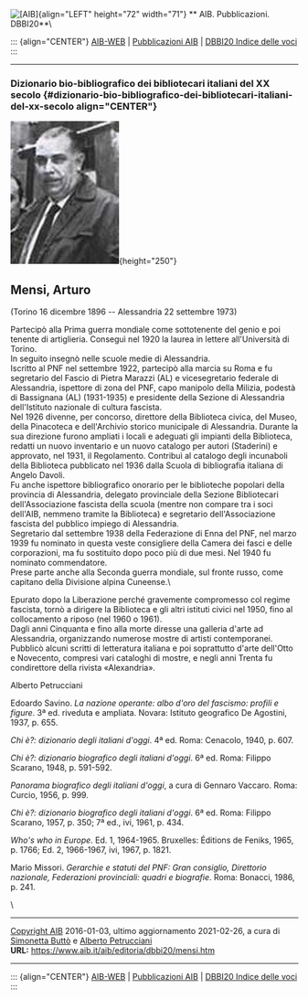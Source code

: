 ![\[AIB\]](/aib/wi/aibv72.gif){align="LEFT" height="72" width="71"}
** AIB. Pubblicazioni. DBBI20**\

::: {align="CENTER"}
[AIB-WEB](/) \| [Pubblicazioni AIB](/pubblicazioni/) \| [DBBI20 Indice
delle voci](dbbi20.htm)
:::

------------------------------------------------------------------------

### Dizionario bio-bibliografico dei bibliotecari italiani del XX secolo {#dizionario-bio-bibliografico-dei-bibliotecari-italiani-del-xx-secolo align="CENTER"}

![\[Ritratto\]](mensi.jpg){height="250"}

## Mensi, Arturo

(Torino 16 dicembre 1896 -- Alessandria 22 settembre 1973)

Partecipò alla Prima guerra mondiale come sottotenente del genio e poi
tenente di artiglieria. Conseguì nel 1920 la laurea in lettere
all\'Università di Torino.\
In seguito insegnò nelle scuole medie di Alessandria.\
Iscritto al PNF nel settembre 1922, partecipò alla marcia su Roma e fu
segretario del Fascio di Pietra Marazzi (AL) e vicesegretario federale
di Alessandria, ispettore di zona del PNF, capo manipolo della Milizia,
podestà di Bassignana (AL) (1931-1935) e presidente della Sezione di
Alessandria dell\'Istituto nazionale di cultura fascista.\
Nel 1926 divenne, per concorso, direttore della Biblioteca civica, del
Museo, della Pinacoteca e dell\'Archivio storico municipale di
Alessandria. Durante la sua direzione furono ampliati i locali e
adeguati gli impianti della Biblioteca, redatti un nuovo inventario e un
nuovo catalogo per autori (Staderini) e approvato, nel 1931, il
Regolamento. Contribuì al catalogo degli incunaboli della Biblioteca
pubblicato nel 1936 dalla Scuola di bibliografia italiana di Angelo
Davoli.\
Fu anche ispettore bibliografico onorario per le biblioteche popolari
della provincia di Alessandria, delegato provinciale della Sezione
Bibliotecari dell\'Associazione fascista della scuola (mentre non
compare tra i soci dell\'AIB, nemmeno tramite la Biblioteca) e
segretario dell\'Associazione fascista del pubblico impiego di
Alessandria.\
Segretario dal settembre 1938 della Federazione di Enna del PNF, nel
marzo 1939 fu nominato in questa veste consigliere della Camera dei
fasci e delle corporazioni, ma fu sostituito dopo poco più di due mesi.
Nel 1940 fu nominato commendatore.\
Prese parte anche alla Seconda guerra mondiale, sul fronte russo, come
capitano della Divisione alpina Cuneense.\

Epurato dopo la Liberazione perché gravemente compromesso col regime
fascista, tornò a dirigere la Biblioteca e gli altri istituti civici nel
1950, fino al collocamento a riposo (nel 1960 o 1961).\
Dagli anni Cinquanta e fino alla morte diresse una galleria d\'arte ad
Alessandria, organizzando numerose mostre di artisti contemporanei.\
Pubblicò alcuni scritti di letteratura italiana e poi soprattutto
d\'arte dell\'Otto e Novecento, compresi vari cataloghi di mostre, e
negli anni Trenta fu condirettore della rivista «Alexandria».

Alberto Petrucciani

Edoardo Savino. *La nazione operante: albo d\'oro del fascismo: profili
e figure*. 3ª ed. riveduta e ampliata. Novara: Istituto geografico De
Agostini, 1937, p. 655.

*Chi è?: dizionario degli italiani d\'oggi*. 4ª ed. Roma: Cenacolo,
1940, p. 607.

*Chi è?: dizionario biografico degli italiani d\'oggi*. 6ª ed. Roma:
Filippo Scarano, 1948, p. 591-592.

*Panorama biografico degli italiani d\'oggi*, a cura di Gennaro Vaccaro.
Roma: Curcio, 1956, p. 999.

*Chi è?: dizionario biografico degli italiani d\'oggi*. 6ª ed. Roma:
Filippo Scarano, 1957, p. 350; 7ª ed., ivi, 1961, p. 434.

*Who\'s who in Europe*. Ed. 1, 1964-1965. Bruxelles: Éditions de Feniks,
1965, p. 1766; Ed. 2, 1966-1967, ivi, 1967, p. 1821.

Mario Missori. *Gerarchie e statuti del PNF: Gran consiglio, Direttorio
nazionale, Federazioni provinciali: quadri e biografie*. Roma: Bonacci,
1986, p. 241.

\

------------------------------------------------------------------------

[Copyright AIB](/su-questo-sito/dichiarazione-di-copyright-aib-web/)
2016-01-03, ultimo aggiornamento 2021-02-26, a cura di [Simonetta
Buttò](/aib/redazione3.htm) e [Alberto
Petrucciani](/su-questo-sito/redazione-aib-web/)\
**URL:** https://www.aib.it/aib/editoria/dbbi20/mensi.htm

------------------------------------------------------------------------

::: {align="CENTER"}
[AIB-WEB](/) \| [Pubblicazioni AIB](/pubblicazioni/) \| [DBBI20 Indice
delle voci](dbbi20.htm)
:::
